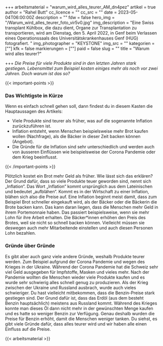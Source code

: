 +++
arbeitsmaterial = "warum_wird_alles_teurer_AM_dn4pez"
artikel = true
author = "Rahel Butt"
cc_licence = ""
cc_src = ""
date = 2023-05-04T06:00:00Z
description = ""
fdw = false
hero_img = "/Warum_wird_alles_teurer_foto_vir5v0.jpg"
img_description = "Eine Swiss transplant Kühlbox, die dazu dient, Organe zur Transplantation zu transportieren, wird am Dienstag, den 5. April 2022, in Genf beim Verlassen eines Operationssaals des Universitätskrankenhauses Genf (HUG) fotografiert. "
img_photographer = "KEYSTONE"
img_src = ""
kategorien = [""]
kfk = false
markierungen = [""]
paid = false
slug = ""
title = "Warum wird alles teurer?"

+++
_Die Preise für viele Produkte sind in den letzten Jahren stark gestiegen. Lebensmittel zum Beispiel kosten einiges mehr als noch vor zwei Jahren. Doch warum ist das so?_

{{< important-points >}} <h3>Das Wichtigste in Kürze</h3>

<p>Wenn es einfach schnell gehen soll, dann findest du in diesem Kasten die Hauptaussagen des Artikels:</p>

<ul>

<li>Viele Produkte sind teurer als früher, was auf die sogenannte Inflation zurückzuführen ist.</li>

<li>Inflation entsteht, wenn Menschen beispielsweise mehr Brot kaufen wollen (Nachfrage), als die Bäcker in dieser Zeit backen können (Angebot).</li>

<li>Die Gründe für die Inflation sind sehr unterschiedlich und werden auch von äusseren Einflüssen wie beispielsweise der Corona Pandemie oder dem Krieg beeinflusst.</li>

</ul> {{< /important-points >}}

Plötzlich kostet ein Brot mehr Geld als früher. Wie lässt sich das erklären? Der Grund dafür, dass so viele Produkte teuer geworden sind, nennt sich „Inflation“. Das Wort „Inflation“ kommt ursprünglich aus dem Lateinischen und bedeutet „aufblähen“. Kommt es in der Wirtschaft zu einer Inflation, blähen sich also die Preise auf. Eine Inflation beginnt meist damit, dass zum Beispiel Brot schneller eingekauft wird, als der Bäcker oder die Bäckerin die Brote backen kann. Das kann daran liegen, dass die Menschen mehr Geld in ihrem Portemonnaie haben. Das passiert beispielsweise, wenn sie mehr Lohn für ihre Arbeit erhalten. Die Bäcker*innen erhöhen den Preis des Brotes, weil sie nicht so schnell backen können. Vielleicht müssen sie deswegen auch mehr Mitarbeitende einstellen und auch diesen Personen Lohn bezahlen.

### Gründe über Gründe

Es gibt aber auch ganz viele andere Gründe, weshalb Produkte teurer werden. Zum Beispiel aufgrund der Corona Pandemie und wegen des Krieges in der Ukraine. Während der Corona Pandemie hat die Schweiz sehr viel Geld ausgegeben für Impfstoffe, Masken und vieles mehr. Nach der Pandemie wollten die Menschen wieder viele Produkte kaufen und es wurde sehr schwierig alles schnell genug zu produzieren. Als der Krieg zwischen der Ukraine und Russland ausbrach, wurde auch vieles schwieriger. Du hast vielleicht mitbekommen, dass die Benzin-Preise stark gestiegen sind. Der Grund dafür ist, dass das Erdöl (aus dem besteht Benzin hauptsächlich) meistens aus Russland kommt. Während des Krieges konnte man dieses Öl dann nicht mehr in der gewünschten Menge kaufen und es hatte so weniger Benzin zur Verfügung. Genau deshalb wurden die Preise für Benzin erhöht, damit die Menschen weniger tanken. Du siehst, es gibt viele Gründe dafür, dass alles teurer wird und wir haben alle einen Einfluss auf die Preise.




{{< arbeitsmaterial >}}

